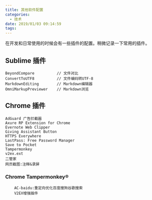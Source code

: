 ```yaml
---
title: 其他软件配置
categories:
  - 技术
date: 2019/01/03 09:14:59
tags:
---
```


在开发和日常使用的时候会有一些插件的配置。稍微记录一下常用的插件。

<!--more-->

## Sublime 插件

```
BeyondCompare          // 文件对比
ConvertToUTF8          // 文件编码转UTF-8
MarkdownEditing        // Markdown编辑器
OmniMarkupPreviewer    // Markdown浏览
```

## Chrome 插件

```
AdGuard 广告拦截器
Axure RP Extension for Chrome
Evernote Web Clipper
Giving Assistant Button
HTTPS Everywhere
LastPass: Free Password Manager
Save to Pocket
Tampermonkey
v2ex.ext
二管家
网页截图:注释&录屏
```

### Chrome Tampermonkey®

```
    AC-baidu:重定向优化百度搜狗谷歌搜索
    V2EX增强插件
```
